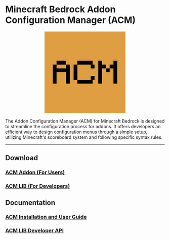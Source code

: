# Minecraft Bedrock Addon Configuration Manager (ACM)

<p align="center">
  <img src="packs\BP\pack_icon.png" alt="ACM Logo"/>
</p>

The Addon Configuration Manager (ACM) for Minecraft Bedrock is designed to streamline the configuration process for addons. It offers developers an efficient way to design configuration menus through a simple setup, utilizing Minecraft's scoreboard system and following specific syntax rules.

---

## Download

### [ACM Addon (For Users)](https://github.com/voxeldon/mb-acm/releases/tag/ACM)
### [ACM LIB (For Developers)](https://github.com/voxeldon/mb-acm/releases/tag/ACM_LIB)


## Documentation

### [ACM Installation and User Guide](https://github.com/voxeldon/mb-acm/blob/main/docs/user_guide.md)
### [ACM LIB Developer API](https://github.com/voxeldon/mb-acm/blob/main/docs/dev_guide.md)

